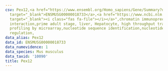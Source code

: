 ```yaml
---
csv: Pex12,<a href="https://www.ensembl.org/Homo_sapiens/Gene/Summary?db=core;g=ENSMUSG00000018733"
  target="_blank">ENSMUSG00000018733</a>,<a href="https://www.ncbi.nlm.nih.gov/pubmed/23834426"
  target="_blank"><i class="fas fa-file"></i></a>",chromatin immunoprecipitation assay,direct
  interaction,prime adult stage, liver, Hepatocyte, high throughput transcription
  profiling by microarray,nucleotide sequence identification,nucleotide sequence identification,transcriptional
  regulation,
data_alias: Pex12
data_id: ENSMUSG00000018733
data_numevidence: 1
data_species: Mus musculus
data_taxid: '10090'
title: Pex12
---
```


